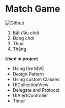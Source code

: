 #  Match Game

![Github](https://github.com/boykutepro/Match_Game)

1. Bắt đầu chơi
    <img scr = "Start">
2. Đang chơi
    <img scr = "Playing">
3. Thua
    <img scr = "Lost">
4. Thắng
    <img scr = "Won">

 **Used in project**

- Using the MVC
- Design Pattern
- Using custom Classes  
- UICollectionView
- Delegate and Protocol
- UIAlertController
- Timer



